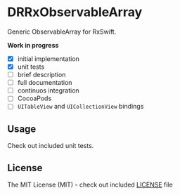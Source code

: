 # DRRxObservableArray

Generic ObservableArray for RxSwift.

**Work in progress**

- [x] initial implementation
- [x] unit tests
- [ ] brief description
- [ ] full documentation
- [ ] continuos integration
- [ ] CocoaPods
- [ ] `UITableView` and `UICollectionView` bindings

## Usage

Check out included unit tests.

## License

The MIT License (MIT) - check out included [LICENSE](LICENSE) file

